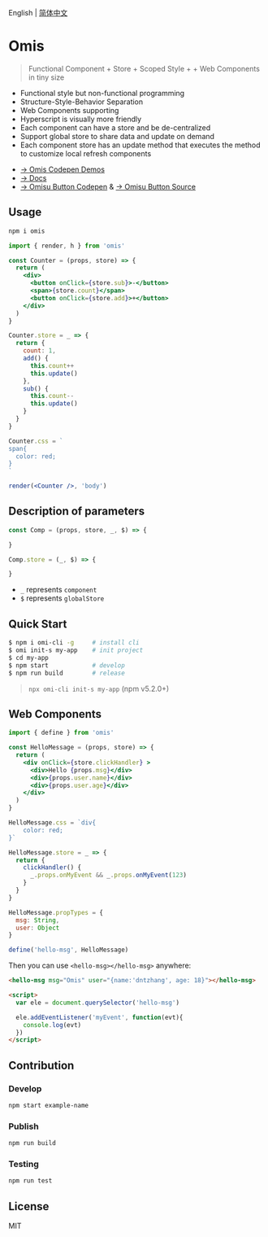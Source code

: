 English | [简体中文](./README.CN.md) 

# Omis

> Functional Component + Store + Scoped Style + + Web Components in tiny size

* Functional style but non-functional programming
* Structure-Style-Behavior Separation
* Web Components supporting
* Hyperscript is visually more friendly
* Each component can have a store and be de-centralized
* Support global store to share data and update on demand
* Each component store has an update method that executes the method to customize local refresh components

- [→ Omis Codepen Demos](https://codepen.io/collection/XjLaRo/)
- [→ Docs](https://tencent.github.io/omi/site/omis/index.html)
- [→ Omisu Button Codepen](https://codepen.io/dntzhang-the-typescripter/pen/eqJNyy) & [→ Omisu Button Source](https://github.com/Tencent/omi/blob/master/packages/omisu/src/button/index.tsx#L8-L31)

## Usage

```bash
npm i omis
```

```jsx
import { render, h } from 'omis'

const Counter = (props, store) => {
  return (
    <div>
      <button onClick={store.sub}>-</button>
      <span>{store.count}</span>
      <button onClick={store.add}>+</button>
    </div>
  )
}

Counter.store = _ => {
  return {
    count: 1,
    add() {
      this.count++
      this.update()
    },
    sub() {
      this.count--
      this.update()
    }
  }
}

Counter.css = `
span{
  color: red;
}
`

render(<Counter />, 'body')
```

## Description of parameters

```jsx
const Comp = (props, store, _, $) => {

}

Comp.store = (_, $) => {

}
```

* `_` represents `component`
* `$` represents `globalStore`

## Quick Start

```bash
$ npm i omi-cli -g     # install cli
$ omi init-s my-app    # init project
$ cd my-app            
$ npm start            # develop
$ npm run build        # release
```

> `npx omi-cli init-s my-app` (npm v5.2.0+)

## Web Components

```jsx
import { define } from 'omis'

const HelloMessage = (props, store) => {
  return (
    <div onClick={store.clickHandler} >
      <div>Hello {props.msg}</div>
      <div>{props.user.name}</div>
      <div>{props.user.age}</div>
    </div>
  )
}

HelloMessage.css = `div{
	color: red;
}`

HelloMessage.store = _ => {
  return {
    clickHandler() {
      _.props.onMyEvent && _.props.onMyEvent(123)
    }
  }
}

HelloMessage.propTypes = {
  msg: String,
  user: Object
}

define('hello-msg', HelloMessage)
```

Then you can use `<hello-msg></hello-msg>` anywhere:

```html
<hello-msg msg="Omis" user="{name:'dntzhang', age: 18}"></hello-msg>

<script>
  var ele = document.querySelector('hello-msg')

  ele.addEventListener('myEvent', function(evt){
    console.log(evt)
  })
</script>
```

## Contribution

### Develop

``` bash
npm start example-name
```

### Publish

``` bash
npm run build
```

### Testing

``` bash
npm run test
```

## License

MIT 
